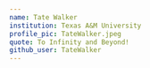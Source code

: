 ```yaml
---
name: Tate Walker
institution: Texas A&M University
profile_pic: TateWalker.jpeg
quote: To Infinity and Beyond!
github_user: TateWalker
---
```

